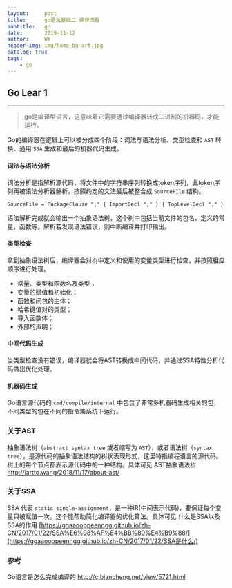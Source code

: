 ```yaml
---
layout:     post
title:      go语法基础二 编译流程
subtitle:   go
date:       2019-11-12
author:     WY
header-img: img/home-bg-art.jpg
catalog: true
tags:
    - go
---
```




## Go Lear 1

---

> go是编译型语言，这意味着它需要通过编译器转成二进制的机器码，才能运行。

Go的编译器在逻辑上可以被分成四个阶段：词法与语法分析、类型检查和 `AST` 转换、通用 `SSA` 生成和最后的机器代码生成。



#### 词法与语法分析

词法分析是指解析源代码，将文件中的字符串序列转换成token序列，此token序列再被语法分析器解析，按照约定的文法最后被整合成 `SourceFIle` 结构。

```
SourceFile = PackageClause ";" { ImportDecl ";" } { TopLevelDecl ";" }
```

语法解析完成就会输出一个抽象语法树，这个树中包括当前文件的包名，定义的常量，函数等。解析若发现语法错误，则中断编译并打印输出。



#### 类型检查

拿到抽象语法树后，编译器会对树中定义和使用的变量类型进行检查，并按照相应顺序进行处理。

- 常量、类型和函数名及类型；
- 变量的赋值和初始化；
- 函数和闭包的主体；
- 哈希键值对的类型；
- 导入函数体；
- 外部的声明；



#### 中间代码生成

当类型检查没有错误，编译器就会将AST转换成中间代码，并通过SSA特性分析代码做出优化处理。



#### 机器码生成

 Go语言源代码的 `cmd/compile/internal` 中包含了非常多机器码生成相关的包， 不同类型的包在不同的指令集系统下运行。



### 关于AST

抽象语法树（`abstract syntax tree` 或者缩写为 `AST`），或者语法树（`syntax tree`），是源代码的抽象语法结构的树状表现形式，这里特指编程语言的源代码。树上的每个节点都表示源代码中的一种结构。具体可见  AST抽象语法树   http://jartto.wang/2018/11/17/about-ast/ 



### 关于SSA

 SSA 代表 `static single-assignment`，是一种IR(中间表示代码)，要保证每个变量只被赋值一次。这个能帮助简化编译器的优化算法。具体可见 什么是SSA以及SSA的作用  [https://ggaaooppeenngg.github.io/zh-CN/2017/01/22/SSA%E6%98%AF%E4%BB%80%E4%B9%88/](https://ggaaooppeenngg.github.io/zh-CN/2017/01/22/SSA是什么/) 



### 参考

 Go语言是怎么完成编译的  http://c.biancheng.net/view/5721.html 